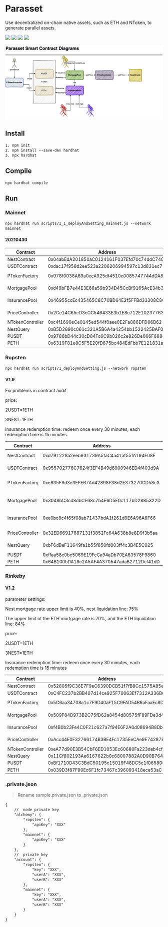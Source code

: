 # Parasset
Use decentralized on-chain native assets, such as ETH and NToken, to generate parallel assets.

![](https://img.shields.io/github/issues/Parasset/Parasset-Protocol)
![](https://img.shields.io/github/stars/Parasset/Parasset-Protocol)
![](https://img.shields.io/github/license/Parasset/Parasset-Protocol)
![](https://img.shields.io/twitter/url?url=https%3A%2F%2Fgithub.com%2FParasset%2FParasset-Protocol%2F)

![image](https://github.com/Parasset/Doc/blob/main/Parasset_Smart_Contracts2.png)

## Install

```
1. npm init
2. npm install --save-dev hardhat
3. npx hardhat
```


## Compile

```
npx hardhat compile
```

## Run

### Mainnet

```
npx hardhat run scripts/1_1_deployAndSetting_mainnet.js --network mainnet

```
#### 20210430

Contract | Address | Description
---|---|---
NestContract | 0x04abEdA201850aC0124161F037Efd70c74ddC74C | NEST Token
USDTContract | 0xdac17f958d2ee523a2206206994597c13d831ec7 | USDT Token
PTokenFactory | 0x978f0038A69a0ecA925df4510e0085747744dDA8 | P Asset Factory Contract
MortgagePool | 0xd49bFB7e44E3E66a59b934D45CcBf9165AcE34b3 | Mortgage pool contract
InsurancePool | 0x46955ccEc435465C8C70BD64E2f5FFBd33308C8C | Insurance pool contract
PriceController | 0x2Ce14C65cD3cCC546433E3b1E8c712E102377635 | Price call contract
NTokenController | 0xc4f1690eCe0145ed544f0aee0E2Fa886DFD66B62 | NTokenController
NestQuery | 0xB5D2890c061c321A5B6A4a4254bb1522425BAF0A | NEST Oracle
PUSDT | 0x9786bD44c30cD84Fc6C9b026c2e826De066F688c | PUSDT
PETH | 0x6319F81e8C5F5E20fD675bc484EdFbb7E121831a | PETH

### Ropsten

```
npx hardhat run scripts/1_deployAndSetting.js --network ropsten

```

#### V1.9

Fix problems in contract audit

price:

2USDT=1ETH

3NEST=1ETH

Insurance redemption time: redeem once every 30 minutes, each redemption time is 15 minutes.

Contract | Address | Description
---|---|---
NestContract | 0xd791228a2eeb931739A5faC4a41af55fA194E08E | NEST Token
USDTContract | 0x955702776C7624f3EF4B49d6900946ED4f403d9A | USDT Token
PTokenFactory | 0xe635F9d3e3EFE67Ad42898F38d2E373270CD58c3 | P Asset Factory Contract
MortgagePool | 0x3048bC3cd8dbCE68c7b4E6D5E0c117bD2885322D | Mortgage pool contract
InsurancePool | 0xe0bc8c4f65f08ab71437bdA1f261d9E6A96A6F66 | Insurance pool contract
PriceController | 0x32ED66917687131f3852Fc64A638b8e8D9f3b5aa | Price call contract
NestQuery | 0xbF6dBeF11649fa1b55f850fd003ff4c3B4E5C025 | NEST Oracle
PUSDT | 0xffaa58c0bc5069E19FcCa94aDb70EA63578F9860 | PUSDT
PETH | 0x64B100bDA18c2A5AF4A370547adaB2712Dcf41dD | PETH

### Rinkeby

#### V1.2

parameter settings:

Nest mortgage rate upper limit is 40%, nest liquidation line: 75%

The upper limit of the ETH mortgage rate is 70%, and the ETH liquidation line: 84%

price:

2USDT=1ETH

3NEST=1ETH

Insurance redemption time: redeem once every 30 minutes, each redemption time is 15 minutes

Contract | Address | Description
---|---|---
NestContract | 0x52805f9C36E7F9eC6390DCB51f7fB8Cc1575A85e | NEST Token
USDTContract | 0xC4FC237b2BB407d14ce925F70063Ef7312A336B6 | USDT Token
PTokenFactory | 0x5C6aa34708a1c7F9D40aF15C9FAD54B6aFaaEc8D | P Asset Factory Contract
MortgagePool | 0x509F84D973B2C75fD62a8454d80575fF89FDe3d4 | Mortgage pool contract
InsurancePool | 0xf4B0b23Fe4C0F21c627a7f94E6F2A0d08694B8Db | Insurance pool contract
PriceController | 0xAcc44E0F32766174B3BE4Fc1735EeCAe9E74287B | Price call contract
NTokenController | 0xeA77d90E3B54CbF6ED1053Ec60680Fa223deb4cf | NTokenController
NestQuery | 0x11Cf802193Ae6167622b0c68007882A0D90B7642 | NEST Oracle
PUSDT | 0xBf1710D43C3BdC50195c15019F48DC5c1f065806 | PUSDT
PETH | 0x039D3f87F90Ec6F1fc73467c396093418ece53aC | PETH

### .private.json

>Rename sample.private.json to .private.json

```
{
    //  node private key
    "alchemy": {
        "ropsten": {
            "apiKey": "XXX"
        },
        "mainnet": {
            "apiKey": "XXX"
        }
    },
    //  private key
    "account": {
        "ropsten": {
            "key": "XXX",
            "userA": "XXX",
            "userB": "XXX"
        },
        "mainnet": {
            "key": "XXX",
            "userA": "XXX",
            "userB": "XXX"
        }
    }
}
```





